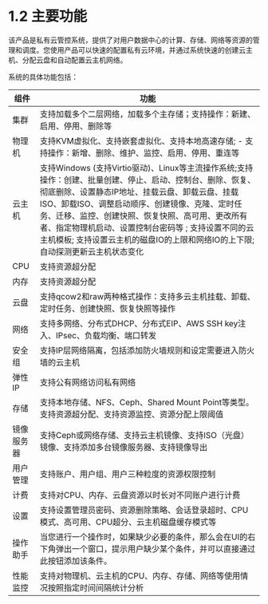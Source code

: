 # 1.2 主要功能
该产品是私有云管控系统，提供了对用户数据中心的计算、存储、网络等资源的管理和调度。您使用产品可以快速的配置私有云环境，并通过系统快速的创建云主机、分配云盘和自动配置云主机网络。

系统的具体功能包括：

|组件|功能|
| --- | --- |
|集群 | 支持加载多个二层网络，加载多个主存储；支持操作：新建、启用、停用、删除等 |
| 物理机 | 支持KVM虚拟化、支持嵌套虚拟化、支持本地高速存储; - 支持操作：新增、删除、维护、监控、启用、停用、重连等 |
| 云主机 | 支持Windows (支持Virtio驱动)、Linux等主流操作系统;支持操作：创建、批量创建、停止、启动、控制台、删除、恢复、彻底删除、设置静态IP地址、挂载云盘、卸载云盘、挂载ISO、卸载ISO、调整启动顺序、创建镜像、克隆、定时任务、迁移、监控、创建快照、恢复快照、高可用、更改所有者、指定物理机启动、设置控制台密码等 ; 支持设置不同的云主机模板; 支持设置云主机的磁盘IO的上限和网络IO的上下限; 自动探测更新云主机状态变化 |
| CPU | 支持资源超分配 |
| 内存 | 支持资源超分配 |
| 云盘 | 支持qcow2和raw两种格式操作：支持多云主机挂载、卸载、定时任务、创建快照、恢复快照等操作 |
| 网络 | 支持多网络、分布式DHCP、分布式EIP、AWS SSH key注入、IPsec、负载均衡、端口转发 |
| 安全组 | 支持IP层网络隔离，包括添加防火墙规则和设定需要进入防火墙的云主机 |
| 弹性IP | 支持公有网络访问私有网络 |
| 存储 | 支持本地存储、NFS、Ceph、Shared Mount Point等类型。支持资源超分配、支持资源监控、资源分配上限阈值 |
| 镜像服务器 | 支持Ceph或网络存储、支持云主机镜像、支持ISO（光盘）镜像、支持添加多台镜像服务器、支持镜像导出 |
| 用户管理 | 支持账户、用户组、用户三种粒度的资源权限控制 |
| 计费 | 支持对CPU、内存、云盘资源以时长对不同账户进行计费 |
| 设置 | 支持设置管理员密码、资源删除策略、会话登录超时、CPU模式、高可用、CPU超分、云主机磁盘缓存模式等 |
| 操作助手 | 当您进行一个操作时，如果缺少必要的条件，那么会在UI的右下角弹出一个窗口，提示用户缺少某个条件，并可以直接通过此按钮添加该条件。|
| 性能监控 | 支持对物理机、云主机的CPU、内存、存储、网络等使用情况按照指定时间间隔统计分析 |

